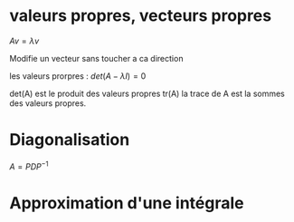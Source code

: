 # valeurs propres, vecteurs propres

$Av = \lambda v$

Modifie un vecteur sans toucher a ca direction

les valeurs prorpres : 
$det(A - \lambda I) = 0$

det(A) est le produit des valeurs propres
tr(A) la trace de A est la sommes des valeurs propres.

# Diagonalisation

$A = PDP^{-1}$

# Approximation d'une intégrale

